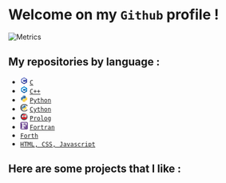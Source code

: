 # Welcome on my `Github` profile !

![Metrics](https://metrics.lecoq.io/LouisJustinTALLOT?template=classic&isocalendar=1&languages=1&people=1&lines=1&activity=1&achievements=1&isocalendar.duration=half-year&languages.ignored=ReScript%2C%20Roff%2C%20HTML%2C%20Gnuplot%2C%20Jupyter%20Notebook&languages.limit=8&languages.sections=most-used&languages.colors=github&languages.threshold=0%25&languages.indepth=false&languages.recent.load=300&languages.recent.days=14&people.limit=24&people.size=28&people.types=followers%2C%20following&people.identicons=false&people.shuffle=false&activity.limit=5&activity.load=300&activity.days=14&activity.filter=all&activity.visibility=all&activity.timestamps=false&achievements.threshold=C&achievements.secrets=true&achievements.limit=0&config.timezone=Europe%2FParis)


## My repositories by language :

- <img src="images/c_logo.png"      alt="C"      width="15" height="15"> [`C`](https://github.com/LouisJustinTALLOT/C)
- <img src="images/cpp_logo.png"    alt="C++"    width="15" height="15"> [`C++`](https://github.com/LouisJustinTALLOT/CPP)
- <img src="images/python_logo.png" alt="Python" width="15" height="15"> [`Python`](https://github.com/LouisJustinTALLOT/Python)
- <img src="images/cython_logo.png" alt="Cython" width="15" height="15"> [`Cython`](https://github.com/LouisJustinTALLOT/Cython)
- <img src="images/prolog_logo.png" alt="Prolog" width="15" height="15"> [`Prolog`](https://github.com/LouisJustinTALLOT/Prolog)
- <img src="images/fortran_logo.png" alt="Prolog" width="15" height="15"> [`Fortran`](https://github.com/LouisJustinTALLOT/Fortran)
- [`Forth`](https://github.com/LouisJustinTALLOT/Forth)
- [`HTML, CSS, Javascript`](https://github.com/LouisJustinTALLOT/Webdev)


## Here are some projects that I like :




<!--
**LouisJustinTALLOT/LouisJustinTALLOT** is a ✨ _special_ ✨ repository because its `README.md` (this file) appears on your GitHub profile.

Here are some ideas to get you started:

- 🔭 I’m currently working on ...
- 🌱 I’m currently learning ...
- 👯 I’m looking to collaborate on ...
- 🤔 I’m looking for help with ...
- 💬 Ask me about ...
- 📫 How to reach me: ...
- 😄 Pronouns: ...
- ⚡ Fun fact: ...
-->
